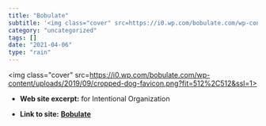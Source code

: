 ```yaml
---
title: "Bobulate"
subtitle: '<img class="cover" src=https://i0.wp.com/bobulate.com/wp-content/uploads/2019/09/cropped-dog-favicon...'
category: "uncategorized"
tags: []
date: "2021-04-06"
type: "rain"
---
```

<img class="cover" src=https://i0.wp.com/bobulate.com/wp-content/uploads/2019/09/cropped-dog-favicon.png?fit=512%2C512&ssl=1>



* **Web site excerpt:** for Intentional Organization

* **Link to site:** **[Bobulate](http://bobulate.com)**